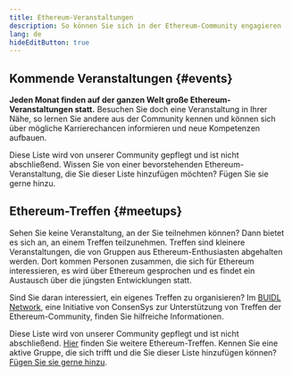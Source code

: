 ```yaml
---
title: Ethereum-Veranstaltungen
description: So können Sie sich in der Ethereum-Community engagieren
lang: de
hideEditButton: true
---
```


## Kommende Veranstaltungen \{#events}

**Jeden Monat finden auf der ganzen Welt große Ethereum-Veranstaltungen statt.** Besuchen Sie doch eine Veranstaltung in Ihrer Nähe, so lernen Sie andere aus der Community kennen und können sich über mögliche Karrierechancen informieren und neue Kompetenzen aufbauen.

<UpcomingEventsList/>

Diese Liste wird von unserer Community gepflegt und ist nicht abschließend. Wissen Sie von einer bevorstehenden Ethereum-Veranstaltung, die Sie dieser Liste hinzufügen möchten? Fügen Sie sie gerne hinzu.

## Ethereum-Treffen \{#meetups}

Sehen Sie keine Veranstaltung, an der Sie teilnehmen können? Dann bietet es sich an, an einem Treffen teilzunehmen. Treffen sind kleinere Veranstaltungen, die von Gruppen aus Ethereum-Enthusiasten abgehalten werden. Dort kommen Personen zusammen, die sich für Ethereum interessieren, es wird über Ethereum gesprochen und es findet ein Austausch über die jüngsten Entwicklungen statt.

<MeetupList />

Sind Sie daran interessiert, ein eigenes Treffen zu organisieren? Im [BUIDL Network](https://consensys.net/developers/buidlnetwork/), eine Initiative von ConsenSys zur Unterstützung von Treffen der Ethereum-Community, finden Sie hilfreiche Informationen.

Diese Liste wird von unserer Community gepflegt und ist nicht abschließend. [Hier](https://www.meetup.com/topics/ethereum/) finden Sie weitere Ethereum-Treffen. Kennen Sie eine aktive Gruppe, die sich trifft und die Sie dieser Liste hinzufügen können? [Fügen Sie sie gerne hinzu](https://github.com/ethereum/ethereum-org-website/blob/dev/src/data/community-meetups.json).
